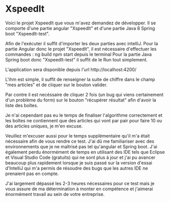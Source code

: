 # Xspeedlt
Voici le projet Xspeedlt que vous m'avez demandez de développer.
Il se comporte d'une partie angular "Xspeedlt" et d'une partie Java 8 Spring boot "Xspeedlt-test".

Afin de l'exécuter il suffit d'importer les deux parties avec intelliJ.
Pour la partie Angular donc le projet "Xspeedlt", il est nécessaire d'effectuer les commandes :
ng build
npm start
depuis le terminal
Pour la partie Java Spring boot donc "Xspeedlt-test" il suffit de le Run tout simplement.

L'application sera disponible depuis l'url http://localhost:4200/ 

L'ihm est simple, il suffit de renseigner la suite de chiffre dans le champ "mes articles"
et de cliquer sur le bouton valider.

Par contre il est necéssaire de cliquer 2 fois (un bug qui viens certainement d'un problème du form) sur le bouton "récupérer résultat" afin d'avoir la liste des boîtes.

Je n'ai cependant pas eu le temps de finaliser l'algorithme correctement et les boîtes ne contiennent que des articles qui vont par pair pour faire 10 ou des articles uniques, je m'en excuse. 

Veuillez m'excuser aussi pour le temps supplémentaire qu'il m'a était nécessaire afin de vous rendre ce test.
J'ai dû me familiariser avec des environnements que je ne maîtrisé pas tel qu'angular et Spring boot.
J'ai également perdu énormément de temps en utilisant des IDE tels que Eclipse et Visual Studio Code (gratuits) qui ne sont plus à jour et j'ai pu avancer beaucoup plus rapidement lorsque je suis passé sur la version d'essai d'IntelliJ qui m'a permis de résoudre des bugs que les autres IDE ne prenaient pas en compte.

J'ai largement dépassé les 2-3 heures nécessaires pour ce test mais je vous assure de ma détermination à monter en compétence et j'aimerai énormément travail au sein de votre entreprise.
